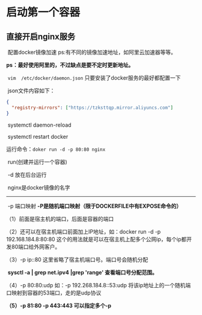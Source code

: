 # 启动第一个容器

## 直接开启nginx服务

​	配置docker镜像加速     ps:有不同的镜像加速地址，如阿里云加速器等等。

​	**ps：最好使用阿里的，不过缺点是要不定时更新地址。**

​	`vim  /etc/docker/daemon.json`         只要安装了docker服务的最好都配置一下

​	json文件内容如下：

```json
{
  "registry-mirrors": ["https://tzksttqp.mirror.aliyuncs.com"]
}
```

​	systemctl daemon-reload

​	systemctl restart docker

运行命令：`doker run -d -p 80:80 nginx`

​	run(创建并运行一个容器)

​	-d 放在后台运行                 

​	nginx是docker镜像的名字

------

​	-p 端口映射           **-P是随机端口映射（限于DOCKERFILE中有EXPOSE命令的）**

  （1）前面是宿主机的端口，后面是容器的端口    

  （2）还可以在宿主机端口前面加上IP地址，如：docker run -d -p 192.168.184.8:80:80  这个的用法就是可以在宿主机上配多个公网ip，每个ip都开发80端口给外网客户。

  （3）-p ip::80  这里省略了宿主机端口号。端口号会随机分配

​			**sysctl -a | grep net.ipv4 |grep 'range' 查看端口号分配范围。**

  （4）-p 80:80:udp   如：-p 192.268.184.8::53:udp  将该ip地址上的一个随机端口映射到容器的53端口，走的是udp协议

  **（5）-p 81:80 -p 443:443  可以指定多个-p**